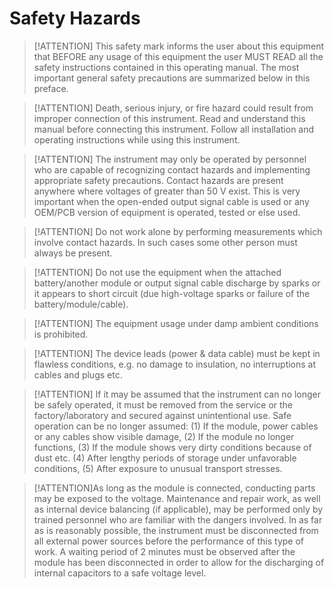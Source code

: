 # Safety Hazards

>[!ATTENTION] This safety mark informs the user about this equipment that BEFORE any usage of this equipment the user MUST READ all the safety instructions contained in this operating manual. The most important general safety precautions are summarized below in this preface.

>[!ATTENTION] Death, serious injury, or fire hazard could result from improper connection of this instrument. Read and understand this manual before connecting this instrument. Follow all installation and operating instructions while using this instrument.

>[!ATTENTION] The instrument may only be operated by personnel who are capable of recognizing contact hazards and implementing appropriate safety precautions. Contact hazards are present anywhere where voltages of greater than 50 V exist. This is very important when the open-ended output signal cable is used or any OEM/PCB version of equipment is operated, tested or else used.

>[!ATTENTION] Do not work alone by performing measurements which involve contact hazards. In such cases some other person must always be present.

>[!ATTENTION] Do not use the equipment when the attached battery/another module or output signal cable discharge by sparks or it appears to short circuit (due high-voltage sparks or failure of the battery/module/cable).

>[!ATTENTION] The equipment usage under damp ambient conditions is prohibited.

>[!ATTENTION] The device leads (power & data cable) must be kept in flawless conditions, e.g. no damage to insulation, no interruptions at cables and plugs etc.

>[!ATTENTION] If it may be assumed that the instrument can no longer be safely operated, it must be removed from the
service or the factory/laboratory and secured against unintentional use.
Safe operation can be no longer assumed:
(1) If the module, power cables or any cables show visible damage,
(2) If the module no longer functions,
(3) If the module shows very dirty conditions because of dust etc.
(4) After lengthy periods of storage under unfavorable conditions,
(5) After exposure to unusual transport stresses.

>[!ATTENTION]As long as the module is connected, conducting parts may be exposed to the voltage. Maintenance and repair work, as well as internal device balancing (if applicable), may be performed only by trained personnel who are familiar with the dangers involved.
In as far as is reasonably possible, the instrument must be disconnected from all external power sources before the performance of this type of work. A waiting period of 2 minutes must be observed after the module has been disconnected in order to allow for the discharging of internal capacitors to a safe voltage level.